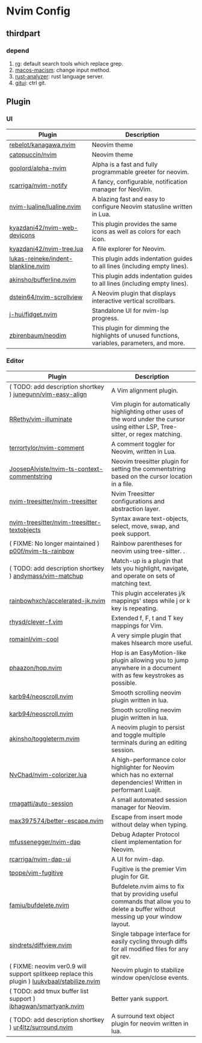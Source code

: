 # Nvim Config

## thirdpart

### depend

1. [rg](https://github.com/BurntSushi/ripgrep): default search tools which replace grep.
2. [macos-macism](https://github.com/laishulu/macism): change input method.
3. [rust-analyzer](https://rust-analyzer.github.io/manual.html#rustup): rust language server.
4. [gitui](https://github.com/extrawurst/gitui): ctrl git.

## Plugin

### UI

| Plugin                                                                                        | Description                                                                                  |
| --------------------------------------------------------------------------------------------- | -------------------------------------------------------------------------------------------- |
| [rebelot/kanagawa.nvim](https://github.com/rebelot/kanagawa.nvim)                             | Neovim theme                                                                                 |
| [catppuccin/nvim](https://github.com/catppuccin/nvim)                                         | Neovim theme                                                                                 |
| [goolord/alpha-nvim](https://github.com/goolord/alpha-nvim)                                   | Alpha is a fast and fully programmable greeter for neovim.                                   |
| [rcarriga/nvim-notify](https://github.com/rcarriga/nvim-notify)                               | A fancy, configurable, notification manager for NeoVim.                                      |
| [nvim-lualine/lualine.nvim](https://github.com/nvim-lualine/lualine.nvim)                     | A blazing fast and easy to configure Neovim statusline written in Lua.                       |
| [kyazdani42/nvim-web-devicons](https://github.com/nvim-tree/nvim-web-devicons)                | This plugin provides the same icons as well as colors for each icon.                         |
| [kyazdani42/nvim-tree.lua](https://github.com/kyazdani42/nvim-tree.lua)                       | A file explorer for Neovim.                                                                  |
| [lukas-reineke/indent-blankline.nvim](https://github.com/lukas-reineke/indent-blankline.nvim) | This plugin adds indentation guides to all lines (including empty lines).                    |
| [akinsho/bufferline.nvim](https://github.com/akinsho/bufferline.nvim)                         | This plugin adds indentation guides to all lines (including empty lines).                    |
| [dstein64/nvim-scrollview](https://github.com/dstein64/nvim-scrollview)                       | A Neovim plugin that displays interactive vertical scrollbars.                               |
| [j-hui/fidget.nvim](https://github.com/j-hui/fidget.nvim)                                     | Standalone UI for nvim-lsp progress.                                                         |
| [zbirenbaum/neodim](https://github.com/zbirenbaum/neodim)                                     | This plugin for dimming the highlights of unused functions, variables, parameters, and more. |

### Editor

| Plugin                                                                                                                                      | Description                                                                                                                           |
| ------------------------------------------------------------------------------------------------------------------------------------------- | ------------------------------------------------------------------------------------------------------------------------------------- |
| ( TODO: add description shortkey ) [junegunn/vim-easy-align](https://github.com/junegunn/vim-easy-align)                                    | A Vim alignment plugin.                                                                                                               |
| [RRethy/vim-illuminate](https://github.com/RRethy/vim-illuminate)                                                                           | Vim plugin for automatically highlighting other uses of the word under the cursor using either LSP, Tree-sitter, or regex matching.   |
| [terrortylor/nvim-comment](https://github.com/terrortylor/nvim-comment)                                                                     | A comment toggler for Neovim, written in Lua.                                                                                         |
| [JoosepAlviste/nvim-ts-context-commentstring](https://github.com/JoosepAlviste/nvim-ts-context-commentstring)                               | Neovim treesitter plugin for setting the commentstring based on the cursor location in a file.                                        |
| [nvim-treesitter/nvim-treesitter](https://github.com/nvim-treesitter/nvim-treesitter)                                                       | Nvim Treesitter configurations and abstraction layer.                                                                                 |
| [nvim-treesitter/nvim-treesitter-textobjects](https://github.com/nvim-treesitter/nvim-treesitter-textobjects)                               | Syntax aware text-objects, select, move, swap, and peek support.                                                                      |
| ( FIXME: No longer maintained ) [p00f/nvim-ts-rainbow](https://github.com/p00f/nvim-ts-rainbow)                                             | Rainbow parentheses for neovim using tree-sitter. .                                                                                   |
| ( TODO: add description shortkey ) [andymass/vim-matchup](https://github.com/andymass/vim-matchup)                                          | Match-up is a plugin that lets you highlight, navigate, and operate on sets of matching text.                                         |
| [rainbowhxch/accelerated-jk.nvim](https://github.com/rainbowhxch/accelerated-jk.nvim)                                                       | This plugin accelerates j/k mappings' steps while j or k key is repeating.                                                            |
| [rhysd/clever-f.vim](https://github.com/rhysd/clever-f.vim)                                                                                 | Extended f, F, t and T key mappings for Vim.                                                                                          |
| [romainl/vim-cool](https://github.com/romainl/vim-cool)                                                                                     | A very simple plugin that makes hlsearch more useful.                                                                                 |
| [phaazon/hop.nvim](https://github.com/phaazon/hop.nvim)                                                                                     | Hop is an EasyMotion-like plugin allowing you to jump anywhere in a document with as few keystrokes as possible.                      |
| [karb94/neoscroll.nvim](https://github.com/karb94/neoscroll.nvim)                                                                           | Smooth scrolling neovim plugin written in lua.                                                                                        |
| [karb94/neoscroll.nvim](https://github.com/karb94/neoscroll.nvim)                                                                           | Smooth scrolling neovim plugin written in lua.                                                                                        |
| [akinsho/toggleterm.nvim](https://github.com/akinsho/toggleterm.nvim)                                                                       | A neovim plugin to persist and toggle multiple terminals during an editing session.                                                   |
| [NvChad/nvim-colorizer.lua](https://github.com/NvChad/nvim-colorizer.lua)                                                                   | A high-performance color highlighter for Neovim which has no external dependencies! Written in performant Luajit.                     |
| [rmagatti/auto-session](https://github.com/rmagatti/auto-session)                                                                           | A small automated session manager for Neovim.                                                                                         |
| [max397574/better-escape.nvim](https://github.com/max397574/better-escape.nvim)                                                             | Escape from insert mode without delay when typing.                                                                                    |
| [mfussenegger/nvim-dap](https://github.com/mfussenegger/nvim-dap)                                                                           | Debug Adapter Protocol client implementation for Neovim.                                                                              |
| [rcarriga/nvim-dap-ui](https://github.com/rcarriga/nvim-dap-ui)                                                                             | A UI for nvim-dap.                                                                                                                    |
| [tpope/vim-fugitive](https://github.com/tpope/vim-fugitive)                                                                                 | Fugitive is the premier Vim plugin for Git.                                                                                           |
| [famiu/bufdelete.nvim](https://github.com/famiu/bufdelete.nvim)                                                                             | Bufdelete.nvim aims to fix that by providing useful commands that allow you to delete a buffer without messing up your window layout. |
| [sindrets/diffview.nvim](https://github.com/sindrets/diffview.nvim)                                                                         | Single tabpage interface for easily cycling through diffs for all modified files for any git rev.                                     |
| ( FIXME: neovim ver0.9 will support splitkeep replace this plugin ) [luukvbaal/stabilize.nvim](https://github.com/luukvbaal/stabilize.nvim) | Neovim plugin to stabilize window open/close events.                                                                                  |
| ( TODO: add tmux buffer list support ) [ibhagwan/smartyank.nvim](https://github.com/ibhagwan/smartyank.nvim)                                | Better yank support.                                                                                                                  |
| ( TODO: add description shortkey ) [ur4ltz/surround.nvim](https://github.com/ur4ltz/surround.nvim)                                          | A surround text object plugin for neovim written in lua.                                                                              |

